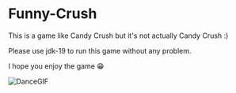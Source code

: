 # Funny-Crush
This is a game like Candy Crush but it's not actually Candy Crush :)

Please use jdk-19 to run this game without any problem.

I hope you enjoy the game 😁

![DanceGIF](https://github.com/rwin96/Funny-Crush/assets/134379705/bcecb15a-5887-48bf-bf5d-f5b62e5b77a7)
